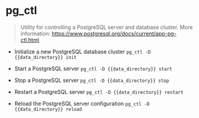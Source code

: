 # pg_ctl
> Utility for controlling a PostgreSQL server and database cluster.
> More information: <https://www.postgresql.org/docs/current/app-pg-ctl.html>.

- Initialize a new PostgreSQL database cluster
`pg_ctl -D {{data_directory}} init`

- Start a PostgreSQL server
`pg_ctl -D {{data_directory}} start`

- Stop a PostgreSQL server
`pg_ctl -D {{data_directory}} stop`

- Restart a PostgreSQL server
`pg_ctl -D {{data_directory}} restart`

- Reload the PostgreSQL server configuration
`pg_ctl -D {{data_directory}} reload`
